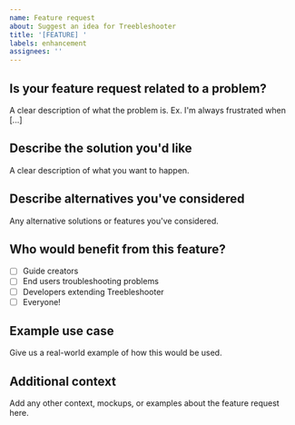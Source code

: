 ```yaml
---
name: Feature request
about: Suggest an idea for Treebleshooter
title: '[FEATURE] '
labels: enhancement
assignees: ''
---
```


## Is your feature request related to a problem?
A clear description of what the problem is. Ex. I'm always frustrated when [...]

## Describe the solution you'd like
A clear description of what you want to happen.

## Describe alternatives you've considered
Any alternative solutions or features you've considered.

## Who would benefit from this feature?
- [ ] Guide creators
- [ ] End users troubleshooting problems
- [ ] Developers extending Treebleshooter
- [ ] Everyone!

## Example use case
Give us a real-world example of how this would be used.

## Additional context
Add any other context, mockups, or examples about the feature request here.